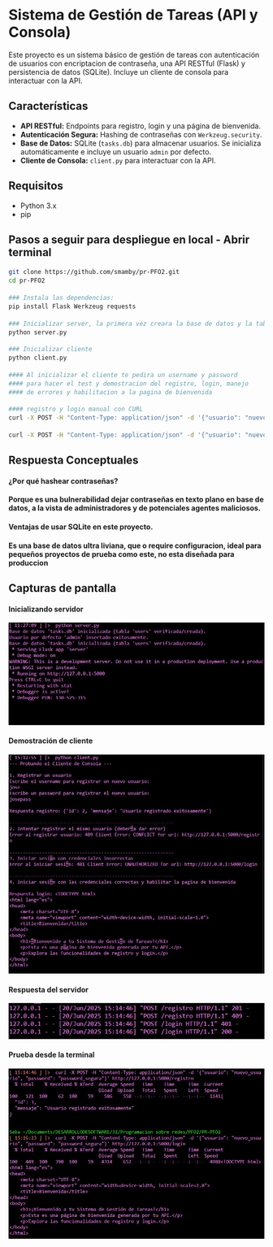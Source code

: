 # Sistema de Gestión de Tareas (API y Consola)

Este proyecto es un sistema básico de gestión de tareas con autenticación de usuarios con encriptacion de contraseña, una API RESTful (Flask) y persistencia de datos (SQLite). Incluye un cliente de consola para interactuar con la API.

## Características

* **API RESTful:** Endpoints para registro, login y una página de bienvenida.
* **Autenticación Segura:** Hashing de contraseñas con `Werkzeug.security`.
* **Base de Datos:** SQLite (`tasks.db`) para almacenar usuarios. Se inicializa automáticamente e incluye un usuario `admin` por defecto.
* **Cliente de Consola:** `client.py` para interactuar con la API.

## Requisitos

* Python 3.x
* pip

## Pasos a seguir para despliegue en local - Abrir terminal
```bash
git clone https://github.com/smamby/pr-PFO2.git
cd pr-PFO2

### Instala las dependencias:
pip install Flask Werkzeug requests

### Inicializar server, la primera vez creara la base de datos y la tabla de usuraios
python server.py

### Inicializar cliente
python client.py

#### Al inicializar el cliente te pedira un username y password 
#### para hacer el test y demostracion del registro, login, manejo 
#### de errores y habilitacion a la pagina de bienvenida

#### registro y login manual con CURL
curl -X POST -H "Content-Type: application/json" -d '{"usuario": "nuevo_usuario", "password": "password_segura"}' http://127.0.0.1:5000/registro

curl -X POST -H "Content-Type: application/json" -d '{"usuario": "nuevo_usuario", "password": "password_segura"}' http://127.0.0.1:5000/login

```

## Respuesta Conceptuales

#### ¿Por qué hashear contraseñas?
#### Porque es una bulnerabilidad dejar contraseñas en texto plano en base de datos, a la vista de administradores y de potenciales agentes maliciosos.

#### Ventajas de usar SQLite en este proyecto.
#### Es una base de datos ultra liviana, que o require configuracion, ideal para pequeños proyectos de prueba como este, no esta diseñada para produccion


## Capturas de pantalla

#### Inicializando servidor
![Inicializando servidor](./capturas/init_server.jpg)

#### Demostración de cliente
![Demostración de cliente](./capturas/demostracion_cliente.jpg)

#### Respuesta del servidor
![Respuesta del servidor](./capturas/server_response.jpg)

#### Prueba desde la terminal
![Prueba desde la terminal](./capturas/prueba_desde_terminal.jpg)

